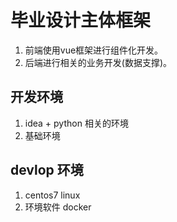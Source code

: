 # 毕业设计主体框架
1. 前端使用vue框架进行组件化开发。
2. 后端进行相关的业务开发(数据支撑)。


## 开发环境
1. idea + python 相关的环境
2. 基础环境


## devlop 环境
1. centos7 linux 
2. 环境软件 docker
